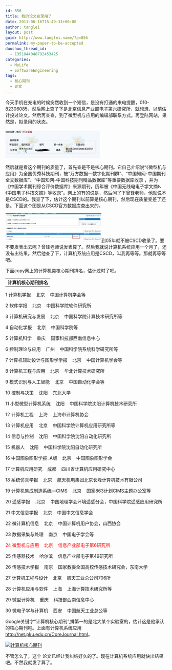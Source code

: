 ```yaml
---
id: 856
title: 我的论文拟录用了
date: 2011-06-16T15:49:31+00:00
author: tanglei
layout: post
guid: http://www.tanglei.name/?p=856
permalink: my-paper-to-be-accepted
duoshuo_thread_id:
  - 1351844048792453425
categories:
  - MyLife
  - SoftwareEngineering
tags:
  - 核心期刊
  - 论文
---
```

今天手机在充电的时候突然收到一个短信，是没有打通的来电提醒，010-82306085，然后网上查了下是北京信息产业部电子第六研究所，就想想，以前估计投过论文。然后再查查，到了微型机与应用的编辑部联系方式。再登陆网站，果然是，拟录用的状态。

[<img class="aligncenter size-medium wp-image-857" title="micro-computer-and-its-applications-luyong" src="/wp-content/uploads/2011/06/micro-computer-and-its-applications-luyong-300x91.jpg" alt="微型机与应用-录用" width="300" height="91" />](/wp-content/uploads/2011/06/micro-computer-and-its-applications-luyong.jpg)

然后就是看这个期刊的质量了，首先查是不是核心期刊。它自己介绍说“《微型机与应用》为全国优秀科技期刊，被“万方数据—数字化期刊群”、“中国知网-中国期刊全文数据库”、“中国知网-中国科技期刊精品数据库”等重要数据库收录 ，并为《中国学术期刊综合评价数据库》来源期刊，历年被《中国无线电电子学文摘》、《中国电子科技文摘》等收录”。网上的有的说是，然后问了下曾锋老师，他就说不是CSCD的。我查了下，估计这个期刊以前算是核心期刊，然后现在质量变差了还是。下面这个图是从CSCD官方数据库查出来的。

[<img class="aligncenter size-medium wp-image-858" title="CSCD-微型机与应用" src="/wp-content/uploads/2011/06/CSCD-微型机与应用-300x91.jpg" alt="" width="300" height="91" />](/wp-content/uploads/2011/06/CSCD-微型机与应用.jpg)到05年就不被CSCD收录了。要不要发表出去呢？曾锋老师说发表算了。然后我就说计算机系统应用一个月了，还没有出结果。然后他查了下，计算机系统应用是CSCD，叫我再等等。那就再等等吧。

下面copy网上的计算机类核心期刊排名，估计过时了吧。

<table border="0" cellspacing="0" cellpadding="0" width="100%">
  <tr>
    <td>
      <strong>计算机核心期刊排名</strong>
    </td>
  </tr>
</table>

1 计算机学报    北京    中国计算机学会等

<div>
  <p>
    2 软件学报    北京    中国科学院软件研究所
  </p>
  
  <p>
    3 计算机研究与发展    北京    中国科学院计算技术研究所等
  </p>
  
  <p>
    4 自动化学报    北京    中国科学院等
  </p>
  
  <p>
    5 计算机科学    重庆    国家科技部西南信息中心
  </p>
  
  <p>
    6 控制理论与应用    广州    中国科学院系统科学研究所等
  </p>
  
  <p>
    7 计算机辅助设计与图形学学报    北京    中国计算机学会等
  </p>
  
  <p>
    8 计算机工程与应用    北京    华北计算技术研究所
  </p>
  
  <p>
    9 模式识别与人工智能    北京    中国自动化学会等
  </p>
  
  <p>
    10 控制与决策    沈阳    东北大学
  </p>
  
  <p>
    11 小型微型计算机系统    沈阳    中国科学院沈阳计算机技术研究所
  </p>
  
  <p>
    12 计算机工程    上海    上海市计算机协会
  </p>
  
  <p>
    13 计算机应用    北京    中国科学院计算机应用研究所等
  </p>
  
  <p>
    14 信息与控制    沈阳    中国科学院沈阳自动化研究所
  </p>
  
  <p>
    15 机器人    沈阳    中国科学院沈阳自动化研究所
  </p>
  
  <p>
    16 中国图象图形学报 .A版    北京    中国图象图形学会
  </p>
  
  <p>
    17 计算机应用研究    成都    四川省计算机应用研究中心
  </p>
  
  <p>
    18 系统仿真学报    北京    航天机电集团北京长峰计算机技术有限公司
  </p>
  
  <p>
    19 计算机集成制造系统—CIMS    北京    国家863计划CIMS主题办公室等
  </p>
  
  <p>
    20 遥感学报    .北京    中国地理学会环境遥感分会，中国科学院遥感应用研究所
  </p>
  
  <p>
    21 中文信息学报    北京    中国中文信息学会
  </p>
  
  <p>
    22 微计算机信息    北京    中国计算机用户协会，山西协会
  </p>
  
  <p>
    23 数据采集与处理    南京    中国电子学会等
  </p>
  
  <p>
    <span style="color: #ff0000;">24 微型机与应用    北京    信息产业部电子第6研究所</span>
  </p>
  
  <p>
    25 传感器技术    哈尔滨    信息产业部电子第49研究所
  </p>
  
  <p>
    26 传感技术学报    南京    国家教委全国高校传感技术研究会，东南大学
  </p>
  
  <p>
    27 计算机工程与设计    北京    航天工业总公司706所
  </p>
  
  <p>
    28 计算机应用与软件    上海    上海计算技术研究所等
  </p>
  
  <p>
    29 微型计算机    重庆    科技部西南信息中心
  </p>
  
  <p>
    30 微电子学与计算机    西安    中国航天工业总公等
  </p>
</div>

Google关键字“计算机核心期刊”,排第一的是北大某个实验室的，估计这是他承认的核心期刊吧。上面有计算机系统应用<http://net.pku.edu.cn/CoreJournal.html>。
  
<a href="http://s1123.photobucket.com/albums/l549/tl3shi/?action=view&current=QQ201111172006481.jpg" target="_blank"><img src="http://i1123.photobucket.com/albums/l549/tl3shi/QQ201111172006481.jpg" border="0" alt="&#35745;&#31639;&#26426;&#26680;&#24515;&#26399;&#21002;" /></a>

不管怎么了，这个 论文已经让我纠结好久的了。现在计算机系统应用就快出结果吧。不然我就发了算了。
